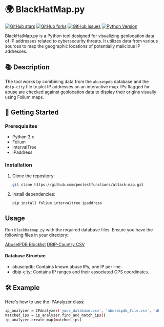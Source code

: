 # 🌍 BlackHatMap.py

[![GitHub stars](https://img.shields.io/github/stars/pentestfunctions/attack-map.svg)](https://github.com/pentestfunctions/attack-map/stargazers)
[![GitHub forks](https://img.shields.io/github/forks/pentestfunctions/attack-map.svg)](https://github.com/pentestfunctions/attack-map/network)
[![GitHub issues](https://img.shields.io/github/issues/pentestfunctions/attack-map.svg)](https://github.com/pentestfunctions/attack-map/issues)
[![Python Version](https://img.shields.io/badge/python-3.x-blue.svg)](https://python.org)

BlackHatMap.py is a Python tool designed for visualizing geolocation data of IP addresses related to cybersecurity threats. It utilizes data from various sources to map the geographic locations of potentially malicious IP addresses.

## 📚 Description

The tool works by combining data from the `abuseipdb` database and the `dbip-city` file to plot IP addresses on an interactive map. IPs flagged for abuse are checked against geolocation data to display their origins visually using Folium maps.

## 🚀 Getting Started

### Prerequisites

- Python 3.x
- Folium
- IntervalTree
- IPaddress

### Installation

1. Clone the repository:
   ```sh
   git clone https://github.com/pentestfunctions/attack-map.git
   ```
2. Install dependencies:
   ```sh
   pip install folium intervaltree ipaddress
   ```

## Usage
Run `blackhatmap.py` with the required database files. Ensure you have the following files in your directory:

[AbuseIPDB Blocklist](https://github.com/borestad/blocklist-abuseipdb)
[DBIP-Country CSV](https://cdn.jsdelivr.net/npm/@ip-location-db/dbip-country/dbip-country-ipv4.csv)


#### Database Structure
- abuseipdb: Contains known abuse IPs, one IP per line.
- dbip-city: Contains IP ranges and their associated GPS coordinates.


## 🛠️ Example
Here's how to use the IPAnalyzer class:
   ```sh
   ip_analyzer = IPAnalyzer('your_database.csv', 'abuseipdb_file.csv', 'dbip_city_file.csv')
   matched_ips = ip_analyzer.find_and_match_ips()
   ip_analyzer.create_map(matched_ips)
   ```
